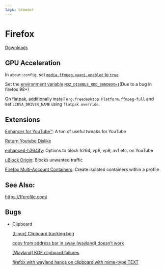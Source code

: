 ```yaml
---
tags: browser
---
```

# Firefox

[Downloads](https://www.mozilla.org/en-US/firefox/all/)

## GPU Acceleration

In `about:config`, set [`media.ffmpeg.vaapi.enabled` to `true`](https://bugzilla.mozilla.org/show_bug.cgi?id=1683808)

Set the [environment variable](https://github.com/25pwn/wiki/wiki/Environment-Variables(Linux)) [`MOZ_DISABLE_RDD_SANDBOX=1`](https://bugzilla.mozilla.org/show_bug.cgi?id=1751363)(Due to a bug in firefox 98+)

On flatpak, additionally install `org.freedesktop.Platform.ffmpeg-full` and set `LIBVA_DRIVER_NAME` using `flatpak override`.

## Extensions

[Enhancer for YouTube™](https://addons.mozilla.org/en-US/firefox/addon/enhancer-for-youtube/): A ton of useful tweaks for YouTube

[Return Youtube Dislike](https://addons.mozilla.org/en-US/firefox/addon/return-youtube-dislikes/)

[enhanced-h264ify](https://addons.mozilla.org/en-US/firefox/addon/enhanced-h264ify/): Options to block h264, vp8, vp9, av1 etc. on YouTube

[uBlock Origin](https://addons.mozilla.org/en-US/firefox/addon/ublock-origin/): Blocks unwanted traffic

[Firefox Multi-Account Containers](https://addons.mozilla.org/en-US/firefox/addon/multi-account-containers/): Create isolated containers within a profile

## See Also:
https://ffprofile.com/

## Bugs
- Clipboard
	
	[[Linux] Clipboard tracking bug](https://bugzilla.mozilla.org/show_bug.cgi?id=1743366)

	[copy from address bar in sway (wayland) doesn't work](https://bugzilla.mozilla.org/show_bug.cgi?id=1717305)

	[[Wayland] KDE clipboard failures](https://bugzilla.mozilla.org/show_bug.cgi?id=1752505)

	[firefox with wayland hangs on clipboard with mime-type TEXT](https://bugzilla.mozilla.org/show_bug.cgi?id=1731511)